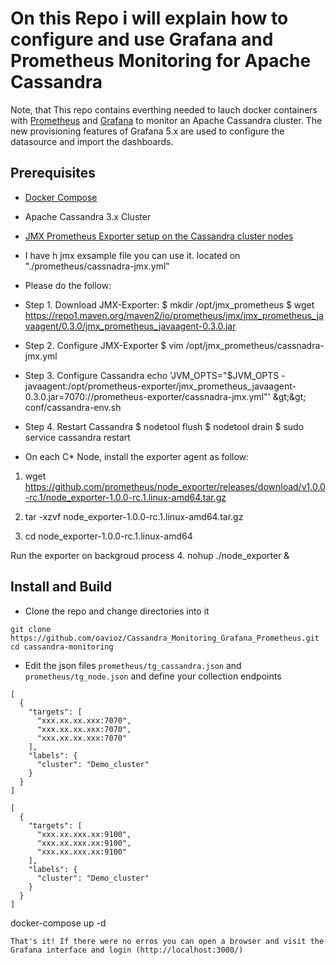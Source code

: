 # On this Repo i will explain how to configure and use Grafana and Prometheus Monitoring for Apache Cassandra
Note, that This repo contains everthing needed to lauch docker containers with [Prometheus](https://prometheus.io/) and [Grafana](https:/grafana.com/) to monitor an Apache Cassandra cluster.
The new provisioning features of Grafana 5.x are used to configure the datasource and import the dashboards.

## Prerequisites
* [Docker Compose](https://docs.docker.com/compose/install/#install-compose)
* Apache Cassandra 3.x Cluster

* [JMX Prometheus Exporter setup on the Cassandra cluster nodes](https://www.robustperception.io/monitoring-cassandra-with-prometheus/)
* I have h jmx exsample file you can use it. located on "./prometheus/cassnadra-jmx.yml"
* Please do the follow:
* Step 1. Download JMX-Exporter:
$ mkdir /opt/jmx_prometheus
  $ wget https://repo1.maven.org/maven2/io/prometheus/jmx/jmx_prometheus_javaagent/0.3.0/jmx_prometheus_javaagent-0.3.0.jar

* Step 2. Configure JMX-Exporter
  $ vim /opt/jmx_prometheus/cassnadra-jmx.yml

* Step 3. Configure Cassandra
  echo 'JVM_OPTS="$JVM_OPTS -javaagent:/opt/prometheus-exporter/jmx_prometheus_javaagent-0.3.0.jar=7070:/<your exporter installation>/prometheus-exporter/cassnadra-jmx.yml"' &amp;gt;&amp;gt; conf/cassandra-env.sh
* Step 4. Restart Cassandra
 $ nodetool flush
   $ nodetool drain
   $ sudo service cassandra restart


* On each C* Node,  install the exporter agent as follow:

1. wget https://github.com/prometheus/node_exporter/releases/download/v1.0.0-rc.1/node_exporter-1.0.0-rc.1.linux-amd64.tar.gz

2. tar -xzvf node_exporter-1.0.0-rc.1.linux-amd64.tar.gz

3. cd node_exporter-1.0.0-rc.1.linux-amd64

Run the exporter on backgroud process
4. nohup ./node_exporter &


## Install and Build
* Clone the repo and change directories into it
```
git clone https://github.com/oavioz/Cassandra_Monitoring_Grafana_Prometheus.git
cd cassandra-monitoring

```
* Edit the json files `prometheus/tg_cassandra.json` and `prometheus/tg_node.json` and define your collection endpoints
```
[
  {
    "targets": [ 
      "xxx.xx.xx.xxx:7070", 
      "xxx.xx.xx.xxx:7070", 
      "xxx.xx.xx.xxx:7070"
    ],
    "labels": {
      "cluster": "Demo_cluster"
    }
  }
]
```
```
[
  {
    "targets": [ 
      "xxx.xx.xxx.xx:9100", 
      "xxx.xx.xxx.xx:9100", 
      "xxx.xx.xxx.xx:9100"
    ],
    "labels": {
      "cluster": "Demo_cluster"
    }
  }
]
```

docker-compose up -d
```
That's it! If there were no erros you can open a browser and visit the Grafana interface and login (http://localhost:3000/)
